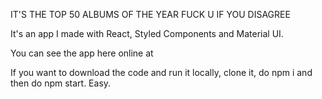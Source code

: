 IT'S THE TOP 50 ALBUMS OF THE YEAR FUCK U IF YOU DISAGREE

It's an app I made with React, Styled Components and Material UI.

You can see the app here online at 

If you want to download the code and run it locally, clone it, do npm i and then do npm start. Easy. 